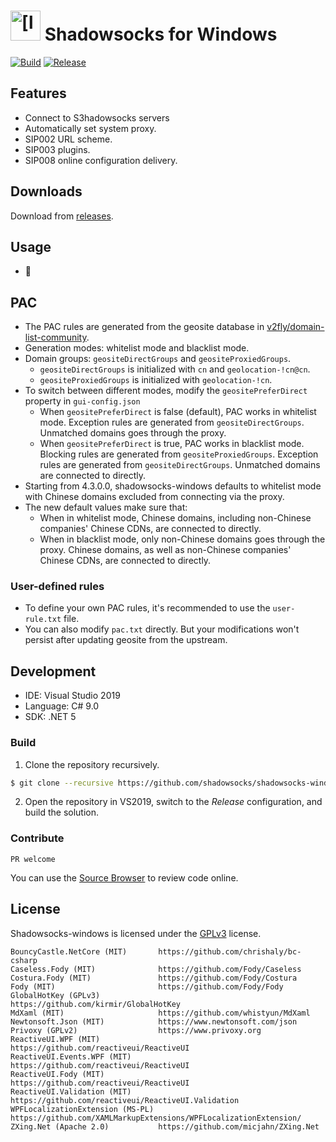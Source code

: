 <img src="Shadowsocks.WPF/Resources/ssw128.png" alt="[logo]" width="48"/> Shadowsocks for Windows 
=======================

[![Build](https://github.com/shadowsocks/shadowsocks-windows/workflows/Build/badge.svg)](https://github.com/shadowsocks/shadowsocks-windows/actions?query=workflow%3ABuild)
[![Release](https://github.com/shadowsocks/shadowsocks-windows/workflows/Release/badge.svg)](https://github.com/shadowsocks/shadowsocks-windows/actions?query=workflow%3ARelease)

## Features

- Connect to S3hadowsocks servers
- Automatically set system proxy.
- SIP002 URL scheme.
- SIP003 plugins.
- SIP008 online configuration delivery.

## Downloads

Download from [releases](https://github.com/shadowsocks/shadowsocks-windows/releases).

## Usage

- 🚀

## PAC

- The PAC rules are generated from the geosite database in [v2fly/domain-list-community](https://github.com/v2fly/domain-list-community).
- Generation modes: whitelist mode and blacklist mode.
- Domain groups: `geositeDirectGroups` and `geositeProxiedGroups`.
    - `geositeDirectGroups` is initialized with `cn` and `geolocation-!cn@cn`.
    - `geositeProxiedGroups` is initialized with `geolocation-!cn`.
- To switch between different modes, modify the `geositePreferDirect` property in `gui-config.json`
    - When `geositePreferDirect` is false (default), PAC works in whitelist mode. Exception rules are generated from `geositeDirectGroups`. Unmatched domains goes through the proxy.
    - When `geositePreferDirect` is true, PAC works in blacklist mode. Blocking rules are generated from `geositeProxiedGroups`. Exception rules are generated from `geositeDirectGroups`. Unmatched domains are connected to directly.
- Starting from 4.3.0.0, shadowsocks-windows defaults to whitelist mode with Chinese domains excluded from connecting via the proxy.
- The new default values make sure that:
    - When in whitelist mode, Chinese domains, including non-Chinese companies' Chinese CDNs, are connected to directly.
    - When in blacklist mode, only non-Chinese domains goes through the proxy. Chinese domains, as well as non-Chinese companies' Chinese CDNs, are connected to directly.

### User-defined rules

- To define your own PAC rules, it's recommended to use the `user-rule.txt` file.
- You can also modify `pac.txt` directly. But your modifications won't persist after updating geosite from the upstream.

## Development

- IDE: Visual Studio 2019
- Language: C# 9.0
- SDK: .NET 5

### Build

1. Clone the repository recursively.
```bash
$ git clone --recursive https://github.com/shadowsocks/shadowsocks-windows.git
```
2. Open the repository in VS2019, switch to the _Release_ configuration, and build the solution.

### Contribute

`PR welcome`

You can use the [Source Browser](https://ss-windows.cube64128.xyz/) to review code online.

## License

Shadowsocks-windows is licensed under the [GPLv3](LICENSE.txt) license.

```
BouncyCastle.NetCore (MIT)       https://github.com/chrishaly/bc-csharp
Caseless.Fody (MIT)              https://github.com/Fody/Caseless
Costura.Fody (MIT)               https://github.com/Fody/Costura
Fody (MIT)                       https://github.com/Fody/Fody
GlobalHotKey (GPLv3)             https://github.com/kirmir/GlobalHotKey
MdXaml (MIT)                     https://github.com/whistyun/MdXaml
Newtonsoft.Json (MIT)            https://www.newtonsoft.com/json
Privoxy (GPLv2)                  https://www.privoxy.org
ReactiveUI.WPF (MIT)             https://github.com/reactiveui/ReactiveUI
ReactiveUI.Events.WPF (MIT)      https://github.com/reactiveui/ReactiveUI
ReactiveUI.Fody (MIT)            https://github.com/reactiveui/ReactiveUI
ReactiveUI.Validation (MIT)      https://github.com/reactiveui/ReactiveUI.Validation
WPFLocalizationExtension (MS-PL) https://github.com/XAMLMarkupExtensions/WPFLocalizationExtension/
ZXing.Net (Apache 2.0)           https://github.com/micjahn/ZXing.Net
```

